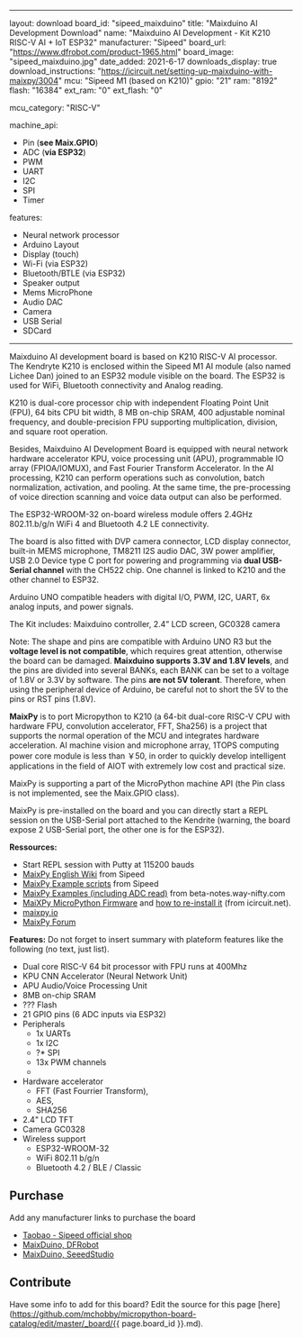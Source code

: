
---
layout: download
board_id: "sipeed_maixduino"
title: "Maixduino AI Development Download"
name: "Maixduino AI Development - Kit K210 RISC-V AI + IoT ESP32"
manufacturer: "Sipeed"
board_url: "https://www.dfrobot.com/product-1965.html"
board_image: "sipeed_maixduino.jpg"
date_added: 2021-6-17
downloads_display: true
download_instructions: "https://icircuit.net/setting-up-maixduino-with-maixpy/3004"
mcu: "Sipeed M1 (based on K210)"
gpio: "21"
ram: "8192"
flash: "16384"
ext_ram: "0"
ext_flash: "0"

mcu_category: "RISC-V"

machine_api:
  - Pin (**see Maix.GPIO**)
  - ADC (**via ESP32**)
  - PWM
  - UART
  - I2C
  - SPI
  - Timer

features:
  - Neural network processor
  - Arduino Layout
  - Display (touch)
  - Wi-Fi (via ESP32)
  - Bluetooth/BTLE (via ESP32)
  - Speaker output 
  - Mems MicroPhone
  - Audio DAC
  - Camera
  - USB Serial
  - SDCard
---

Maixduino AI development board is based on K210 RISC-V AI processor. The Kendryte K210 is enclosed within the Sipeed M1 AI module (also named Lichee Dan) joined to an ESP32 module visible on the board. The ESP32 is used for WiFi, Bluetooth connectivity and Analog reading. 


K210 is dual-core processor chip with independent Floating Point Unit (FPU), 64 bits CPU bit width, 8 MB on-chip SRAM, 400 adjustable nominal frequency, and double-precision FPU supporting multiplication, division, and square root operation. 


Besides, Maixduino AI Development Board is equipped with neural network hardware accelerator KPU, voice processing unit (APU), programmable IO array (FPIOA/IOMUX), and Fast Fourier Transform Accelerator. In the AI processing, K210 can perform operations such as convolution, batch normalization, activation, and pooling. At the same time, the pre-processing of voice direction scanning and voice data output can also be performed.


The ESP32-WROOM-32 on-board wireless module offers 2.4GHz 802.11.b/g/n WiFi 4 and Bluetooth 4.2 LE connectivity. 


The board is also fitted with DVP camera connector, LCD display connector, built-in MEMS microphone, TM8211 I2S audio DAC, 3W power amplifier, USB 2.0 Device type C port for powering and programming via **dual USB-Serial channel** with the CH522 chip. One channel is linked to K210 and the other channel to ESP32.


Arduino UNO compatible headers with digital I/O, PWM, I2C, UART, 6x analog inputs, and power signals.


The Kit includes: Maixduino controller, 2.4” LCD screen, GC0328 camera


Note: The shape and pins are compatible with Arduino UNO R3 but the **voltage level is not compatible**, which requires great attention, otherwise the board can be damaged. **Maixduino supports 3.3V and 1.8V levels**, and the pins are divided into several BANKs, each BANK can be set to a voltage of 1.8V or 3.3V by software. The pins **are not 5V tolerant**. Therefore, when using the peripheral device of Arduino, be careful not to short the 5V to the pins or RST pins (1.8V). 


**MaixPy** is to port Micropython to K210 (a 64-bit dual-core RISC-V CPU with hardware FPU, convolution accelerator, FFT, Sha256) is a project that supports the normal operation of the MCU and integrates hardware acceleration. AI machine vision and microphone array, 1TOPS computing power core module is less than ￥50, in order to quickly develop intelligent applications in the field of AIOT with extremely low cost and practical size.


MaixPy is supporting a part of the MicroPython machine API (the Pin class is not implemented, see the Maix.GPIO class).


MaixPy is pre-installed on the board and you can directly start a REPL session on the USB-Serial port attached to the Kendrite (warning, the board expose 2 USB-Serial port, the other one is for the ESP32).


**Ressources:**
* Start REPL session with Putty at 115200 bauds
* [MaixPy English Wiki](https://wiki.sipeed.com/soft/maixpy/en/) from Sipeed
* [MaixPy Example scripts](https://github.com/sipeed/MaixPy_scripts) from Sipeed
* [MaixPy Examples (including ADC read)](https://beta-notes.way-nifty.com/blog/2020/03/post-48b886.html) from beta-notes.way-nifty.com
* [MaiXPy MicroPython Firmware](https://dl.sipeed.com/MAIX/MaixPy/release/master/) and [how to re-install it](https://icircuit.net/setting-up-maixduino-with-maixpy/3004) (from icircuit.net).
* [maixpy.io](http://maixpy.io/)
* [MaixPy Forum](https://en.bbs.sipeed.com/)

**Features:**
Do not forget to insert summary with plateform features like the following (no text, just list).
* Dual core RISC-V 64 bit processor with FPU runs at 400Mhz
* KPU CNN Accelerator (Neural Network Unit)
* APU Audio/Voice Processing Unit
* 8MB on-chip SRAM
* ??? Flash
* 21 GPIO pins (6 ADC inputs via ESP32)
* Peripherals
  * 1x UARTs
  * 1x I2C
  * ?* SPI
  * 13x PWM channels
  * 
* Hardware accelerator
  * FFT (Fast Fourrier Transform),
  * AES,
  * SHA256 
* 2.4" LCD TFT
* Camera GC0328
* Wireless support
  * ESP32-WROOM-32 
  * WiFi 802.11 b/g/n
  * Bluetooth 4.2 / BLE / Classic

## Purchase
Add any manufacturer links to purchase the board
* [Taobao - Sipeed official shop](https://sipeed.world.taobao.com/)
* [MaixDuino, DFRobot](https://www.dfrobot.com/product-1965.html)
* [MaixDuino, SeeedStudio](https://www.seeedstudio.com/Sipeed-Maixduino-Kit-for-RISC-V-AI-IoT-p-4047.html)

## Contribute

Have some info to add for this board? Edit the source for this page [here](https://github.com/mchobby/micropython-board-catalog/edit/master/_board/{{ page.board_id }}.md).

